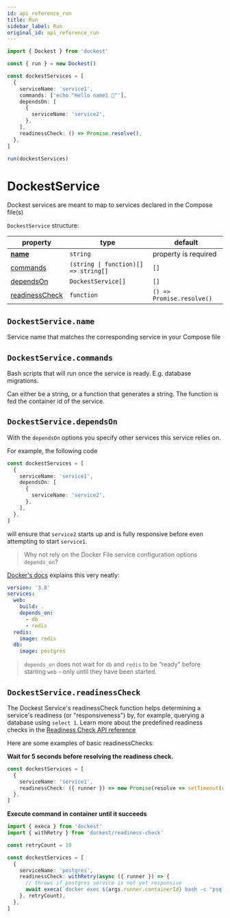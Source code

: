 ```yaml
---
id: api_reference_run
title: Run
sidebar_label: Run
original_id: api_reference_run
---
```


```ts
import { Dockest } from 'dockest'

const { run } = new Dockest()

const dockestServices = [
  {
    serviceName: 'service1',
    commands: ['echo "Hello name1 🌊"'],
    dependsOn: [
      {
        serviceName: 'service2',
      },
    ],
    readinessCheck: () => Promise.resolve(),
  },
]

run(dockestServices)
```

# DockestService

Dockest services are meant to map to services declared in the Compose file(s)

`DockestService` structure:

| property                                        | type                                                | default                   |
| ----------------------------------------------- | --------------------------------------------------- | ------------------------- |
| **[name](#dockestservicename)**                 | `string`                                            | property is required      |
| [commands](#dockestservicecommands)             | <code>(string &#124; function)[] => string[]</code> | `[]`                      |
| [dependsOn](#dockestservicedependson)           | `DockestService[]`                                  | `[]`                      |
| [readinessCheck](#dockestservicereadinesscheck) | `function`                                          | `() => Promise.resolve()` |

## `DockestService.name`

Service name that matches the corresponding service in your Compose file

## `DockestService.commands`

Bash scripts that will run once the service is ready. E.g. database migrations.

Can either be a string, or a function that generates a string. The function is fed the container id of the service.

## `DockestService.dependsOn`

With the `dependsOn` options you specify other services this service relies on.

For example, the following code

```ts
const dockestServices = [
  {
    serviceName: 'service1',
    dependsOn: [
      {
        serviceName: 'service2',
      },
    ],
  },
]
```

will ensure that `service2` starts up and is fully responsive before even attempting to start `service1`.

> Why not rely on the Docker File service configuration options `depends_on`?

[Docker's docs](https://docs.docker.com/compose/compose-file/#depends_on) explains this very neatly:

```yaml
version: '3.8'
services:
  web:
    build: .
    depends_on:
      - db
      - redis
  redis:
    image: redis
  db:
    image: postgres
```

> `depends_on` does not wait for `db` and `redis` to be “ready” before starting `web` - only until they have been
> started.

## `DockestService.readinessCheck`

The Dockest Service's readinessCheck function helps determining a service's readiness (or "responsiveness") by, for
example, querying a database using `select 1`. Learn more about the predefined readiness checks in the
[Readiness Check API reference](api_reference_readiness_check)

Here are some examples of basic readinessChecks:

**Wait for 5 seconds before resolving the readiness check.**

```ts
const dockestServices = [
  {
    serviceName: 'service1',
    readinessCheck: ({ runner }) => new Promise(resolve => setTimeout(resolve, 5000)),
  },
]
```

**Execute command in container until it succeeds**

```ts
import { execa } from 'dockest'
import { withRetry } from 'dockest/readiness-check'

const retryCount = 10

const dockestServices = [
  {
    serviceName: 'postgres',
    readinessCheck: withRetry(async ({ runner }) => {
      // throws if postgres service is not yet responsive
      await execa(`docker exec ${args.runner.containerId} bash -c "psql  -c 'select 1'"`)
    }, retryCount),
  },
]
```
